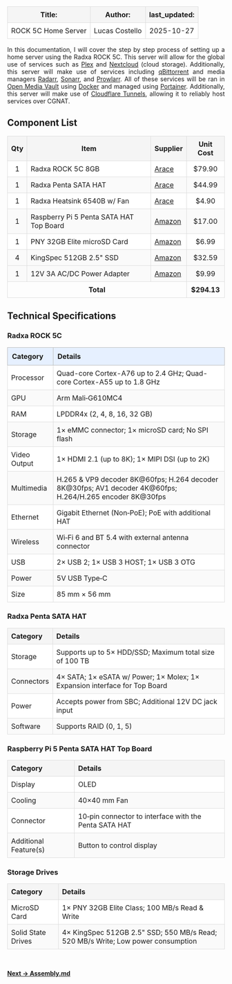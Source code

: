 <div align="center">
  <table style="border-collapse:collapse;width:100%;">
    <thead>
      <tr style="background-color:#f5f5f5;" align="center">
        <th style="border:1px solid #ddd;padding:8px;text-align:center;">Title:</th>
        <th style="border:1px solid #ddd;padding:8px;text-align:center;">Author:</th>
        <th style="border:1px solid #ddd;padding:8px;text-align:center;">last_updated:</th>
      </tr>
    </thead>
    <tbody>
      <tr style="background-color:#ffffff;" align="center">
        <td style="border:1px solid #ddd;padding:8px;text-align:center;">ROCK 5C Home Server</td>
        <td style="border:1px solid #ddd;padding:8px;text-align:center;">Lucas Costello</td>
        <td style="border:1px solid #ddd;padding:8px;text-align:center;">2025-10-27</td>
      </tr>
    </tbody>
  </table>
</div>

<div align="justify">
In this documentation, I will cover the step by step process of setting up a home server using the Radxa ROCK 5C. This server will allow for the global use of services such as <a href="https://www.plex.tv/watch-free/">Plex</a> and <a href="https://github.com/nextcloud/all-in-one?tab=readme-ov-file#are-reverse-proxies-supported">Nextcloud</a> (cloud storage). Additionally, this server will make use of services including <a href="https://github.com/qbittorrent/qBittorrent">qBittorrent</a> and media managers <a href="https://radarr.video/">Radarr</a>, <a href="https://sonarr.tv/">Sonarr</a>, and <a href="https://prowlarr.com/">Prowlarr</a>. All of these services will be ran in <a href="https://www.openmediavault.org/">Open Media Vault</a> using <a href="https://www.docker.com/products/docker-desktop/">Docker</a> and managed using <a href="https://github.com/portainer/portainer">Portainer</a>. Additionally, this server will make use of <a href="https://radarr.video/">Cloudflare Tunnels</a>, allowing it to reliably host services over CGNAT. 
</div>

<h2>Component List</h2>
<table style="border-collapse:collapse;width:100%;">
  <thead>
    <tr style="background-color:#f5f5f5;">
      <th style="border:1px solid #ddd;padding:8px;text-align:center;">Qty</th>
      <th style="border:1px solid #ddd;padding:8px;text-align:center;">Item</th>
      <th style="border:1px solid #ddd;padding:8px;text-align:center;">Supplier</th>
      <th style="border:1px solid #ddd;padding:8px;text-align:center;">Unit Cost</th>
    </tr>
  </thead>
  <tbody>
    <tr style="background-color:#ffffff;">
      <td style="border:1px solid #ddd;padding:8px;text-align:center;">1</td>
      <td style="border:1px solid #ddd;padding:8px;">Radxa ROCK 5C 8GB</td>
      <td style="border:1px solid #ddd;padding:8px;"><a href="https://arace.tech/products/radxa-rock-5c?variant=42798016954548">Arace</a></td>
      <td style="border:1px solid #ddd;padding:8px;text-align:center;">$79.90</td>
    </tr>
    <tr style="background-color:#fafafa;">
      <td style="border:1px solid #ddd;padding:8px;text-align:center;">1</td>
      <td style="border:1px solid #ddd;padding:8px;">Radxa Penta SATA HAT</td>
      <td style="border:1px solid #ddd;padding:8px;"><a href="https://arace.tech/products/radxa-penta-sata-hat-up-to-5x-sata-disks-hat-for-raspberry-pi-5?variant=42788282400948">Arace</a></td>
      <td style="border:1px solid #ddd;padding:8px;text-align:center;">$44.99</td>
    </tr>
    <tr style="background-color:#ffffff;">
      <td style="border:1px solid #ddd;padding:8px;text-align:center;">1</td>
      <td style="border:1px solid #ddd;padding:8px;">Radxa Heatsink 6540B w/ Fan</td>
      <td style="border:1px solid #ddd;padding:8px;"><a href="https://arace.tech/products/radxa-heatsink-6540b-for-rock-5c?_pos=5&_sid=cfd82791e&_ss=r">Arace</a></td>
      <td style="border:1px solid #ddd;padding:8px;text-align:center;">$4.90</td>
    </tr>
    <tr style="background-color:#fafafa;">
      <td style="border:1px solid #ddd;padding:8px;text-align:center;">1</td>
      <td style="border:1px solid #ddd;padding:8px;">Raspberry Pi 5 Penta SATA HAT Top Board</td>
      <td style="border:1px solid #ddd;padding:8px;"><a href="https://a.co/d/2CCh0uS">Amazon</a></td>
      <td style="border:1px solid #ddd;padding:8px;text-align:center;">$17.00</td>
    </tr>
    <tr style="background-color:#ffffff;">
      <td style="border:1px solid #ddd;padding:8px;text-align:center;">1</td>
      <td style="border:1px solid #ddd;padding:8px;">PNY 32GB Elite microSD Card</td>
      <td style="border:1px solid #ddd;padding:8px;"><a href="https://a.co/d/7hQ9TFv">Amazon</a></td>
      <td style="border:1px solid #ddd;padding:8px;text-align:center;">$6.99</td>
    </tr>
    <tr style="background-color:#fafafa;">
      <td style="border:1px solid #ddd;padding:8px;text-align:center;">4</td>
      <td style="border:1px solid #ddd;padding:8px;">KingSpec 512GB 2.5&quot; SSD</td>
      <td style="border:1px solid #ddd;padding:8px;"><a href="https://a.co/d/7ZX31wF">Amazon</a></td>
      <td style="border:1px solid #ddd;padding:8px;text-align:center;">$32.59</td>
    </tr>
    <tr style="background-color:#fafafa;">
      <td style="border:1px solid #ddd;padding:8px;text-align:center;">1</td>
      <td style="border:1px solid #ddd;padding:8px;">12V 3A AC/DC Power Adapter</td>
      <td style="border:1px solid #ddd;padding:8px;"><a href="https://a.co/d/dq2EbIb">Amazon</a></td>
      <td style="border:1px solid #ddd;padding:8px;text-align:center;">$9.99</td>
    </tr>
    <tr>
      <th style="border:1px solid #ddd;padding:8px;text-align:center;"colspan="3" align="right"><strong>Total</strong></th>
      <td style="border:1px solid #ddd;padding:8px;text-align:center;"><strong>$294.13</strong></td>
    </tr>
  </tbody>
</table>

<h2>Technical Specifications</h2>
<h3>Radxa ROCK 5C</h3>
<div align="justify">
<table style="border-collapse:collapse;width:100%;">
  <thead style="background-color:#e6f0ff;" align="center">
    <tr>
      <th style="border:1px solid #bbb;padding:10px;text-align:left;font-weight:700;">Category</th>
      <th style="border:1px solid #bbb;padding:10px;text-align:left;font-weight:700;">Details</th>
    </tr>
  </thead>
  <tbody>
    <tr style="background-color:#ffffff;">
      <td style="border:1px solid #ddd;padding:8px;">Processor</td>
      <td style="border:1px solid #ddd;padding:8px;">Quad-core Cortex-A76 up to 2.4&nbsp;GHz; Quad-core Cortex-A55 up to 1.8&nbsp;GHz</td>
    </tr>
    <tr style="background-color:#fafafa;">
      <td style="border:1px solid #ddd;padding:8px;">GPU</td>
      <td style="border:1px solid #ddd;padding:8px;">Arm Mali‑G610MC4</td>
    </tr>
    <tr style="background-color:#ffffff;">
      <td style="border:1px solid #ddd;padding:8px;">RAM</td>
      <td style="border:1px solid #ddd;padding:8px;">LPDDR4x (2, 4, 8, 16, 32 GB)</td>
    </tr>
    <tr style="background-color:#fafafa;">
      <td style="border:1px solid #ddd;padding:8px;">Storage</td>
      <td style="border:1px solid #ddd;padding:8px;">1× eMMC connector; 1× microSD card; No SPI flash</td>
    </tr>
    <tr style="background-color:#ffffff;">
      <td style="border:1px solid #ddd;padding:8px;">Video Output</td>
      <td style="border:1px solid #ddd;padding:8px;">1× HDMI 2.1 (up to 8K); 1× MIPI DSI (up to 2K)</td>
    </tr>
    <tr style="background-color:#fafafa;">
      <td style="border:1px solid #ddd;padding:8px;">Multimedia</td>
      <td style="border:1px solid #ddd;padding:8px;">H.265 &amp; VP9 decoder 8K@60fps; H.264 decoder 8K@30fps; AV1 decoder 4K@60fps; H.264/H.265 encoder 8K@30fps</td>
    </tr>
    <tr style="background-color:#ffffff;">
      <td style="border:1px solid #ddd;padding:8px;">Ethernet</td>
      <td style="border:1px solid #ddd;padding:8px;">Gigabit Ethernet (Non‑PoE); PoE with additional HAT</td>
    </tr>
    <tr style="background-color:#fafafa;">
      <td style="border:1px solid #ddd;padding:8px;">Wireless</td>
      <td style="border:1px solid #ddd;padding:8px;">Wi‑Fi&nbsp;6 and BT&nbsp;5.4 with external antenna connector</td>
    </tr>
    <tr style="background-color:#ffffff;">
      <td style="border:1px solid #ddd;padding:8px;">USB</td>
      <td style="border:1px solid #ddd;padding:8px;">2× USB&nbsp;2; 1× USB&nbsp;3 HOST; 1× USB&nbsp;3 OTG</td>
    </tr>
    <tr style="background-color:#fafafa;">
      <td style="border:1px solid #ddd;padding:8px;">Power</td>
      <td style="border:1px solid #ddd;padding:8px;">5V USB Type‑C</td>
    </tr>
    <tr style="background-color:#ffffff;">
      <td style="border:1px solid #ddd;padding:8px;">Size</td>
      <td style="border:1px solid #ddd;padding:8px;">85&nbsp;mm × 56&nbsp;mm</td>
    </tr>
  </tbody>
</table>
</div>


<h3>Radxa Penta SATA HAT</h3>
<div align="justify">
<table style="border-collapse:collapse;width:100%;">
  <thead style="background-color:#e6f0ff;" align="center">
    <tr style="background-color:#f5f5f5;">
      <th style="border:1px solid #ddd;padding:8px;text-align:left;">Category</th>
      <th style="border:1px solid #ddd;padding:8px;text-align:left;">Details</th>
    </tr>
  </thead>
  <tbody>
    <tr style="background-color:#ffffff;">
      <td style="border:1px solid #ddd;padding:8px;">Storage</td>
      <td style="border:1px solid #ddd;padding:8px;">Supports up to 5× HDD/SSD; Maximum total size of 100&nbsp;TB</td>
    </tr>
    <tr style="background-color:#fafafa;">
      <td style="border:1px solid #ddd;padding:8px;">Connectors</td>
      <td style="border:1px solid #ddd;padding:8px;">4× SATA; 1× eSATA w/ Power; 1× Molex; 1× Expansion interface for Top Board</td>
    </tr>
    <tr style="background-color:#ffffff;">
      <td style="border:1px solid #ddd;padding:8px;">Power</td>
      <td style="border:1px solid #ddd;padding:8px;">Accepts power from SBC; Additional 12V DC jack input</td>
    </tr>
    <tr style="background-color:#fafafa;">
      <td style="border:1px solid #ddd;padding:8px;">Software</td>
      <td style="border:1px solid #ddd;padding:8px;">Supports RAID (0, 1, 5)</td>
    </tr>
  </tbody>
</table>
</div>

<h3>Raspberry Pi 5 Penta SATA HAT Top Board</h3>
<div align="justify">
<table style="border-collapse:collapse;width:100%;">
  <thead style="background-color:#e6f0ff;" align="center">
    <tr style="background-color:#f5f5f5;">
      <th style="border:1px solid #ddd;padding:8px;text-align:left;">Category</th>
      <th style="border:1px solid #ddd;padding:8px;text-align:left;">Details</th>
    </tr>
  </thead>
  <tbody>
    <tr style="background-color:#ffffff;">
      <td style="border:1px solid #ddd;padding:8px;">Display</td>
      <td style="border:1px solid #ddd;padding:8px;">OLED</td>
    </tr>
    <tr style="background-color:#fafafa;">
      <td style="border:1px solid #ddd;padding:8px;">Cooling</td>
      <td style="border:1px solid #ddd;padding:8px;">40×40&nbsp;mm Fan</td>
    </tr>
    <tr style="background-color:#ffffff;">
      <td style="border:1px solid #ddd;padding:8px;">Connector</td>
      <td style="border:1px solid #ddd;padding:8px;">10‑pin connector to interface with the Penta SATA HAT</td>
    </tr>
    <tr style="background-color:#fafafa;">
      <td style="border:1px solid #ddd;padding:8px;">Additional Feature(s)</td>
      <td style="border:1px solid #ddd;padding:8px;">Button to control display</td>
    </tr>
  </tbody>
</table>
</div>

<h3>Storage Drives</h3>
<div align="justify">
<table style="border-collapse:collapse;width:100%;">
  <thead style="background-color:#e6f0ff;" align="center">
    <tr style="background-color:#f5f5f5;">
      <th style="border:1px solid #ddd;padding:8px;text-align:left;">Category</th>
      <th style="border:1px solid #ddd;padding:8px;text-align:left;">Details</th>
    </tr>
  </thead>
  <tbody>
    <tr style="background-color:#ffffff;">
      <td style="border:1px solid #ddd;padding:8px;">MicroSD Card</td>
      <td style="border:1px solid #ddd;padding:8px;">1× PNY 32GB Elite Class; 100&nbsp;MB/s Read &amp; Write</td>
    </tr>
    <tr style="background-color:#fafafa;">
      <td style="border:1px solid #ddd;padding:8px;">Solid State Drives</td>
      <td style="border:1px solid #ddd;padding:8px;">4× KingSpec 512GB 2.5&quot; SSD; 550&nbsp;MB/s Read; 520&nbsp;MB/s Write; Low power consumption</td>
    </tr>
  </tbody>
</table>
</div>

<br/>

<a href="1_Assembly.md"><strong>Next → Assembly.md</strong></a>



